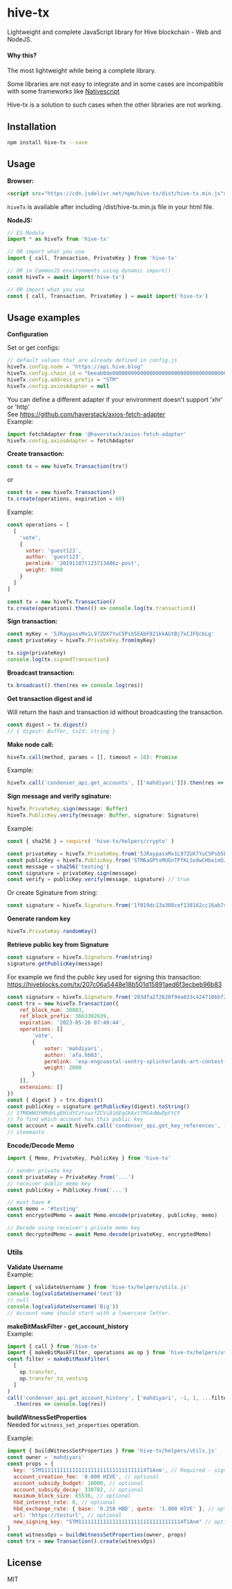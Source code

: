 # hive-tx

Lightweight and complete JavaScript library for Hive blockchain - Web and NodeJS.

#### Why this?

The most lightweight while being a complete library.

Some libraries are not easy to integrate and in some cases are incompatible with some frameworks like [Nativescript](https://www.nativescript.org/)

Hive-tx is a solution to such cases when the other libraries are not working.

## Installation

```bash
npm install hive-tx --save
```

## Usage

**Browser:**

```html
<script src="https://cdn.jsdelivr.net/npm/hive-tx/dist/hive-tx.min.js"></script>
```

`hiveTx` is available after including /dist/hive-tx.min.js file in your html file.

**NodeJS:**

```js
// ES Module
import * as hiveTx from 'hive-tx'

// OR import what you use
import { call, Transaction, PrivateKey } from 'hive-tx'

// OR in CommonJS environments using dynamic import()
const hiveTx = await import('hive-tx')

// OR import what you use
const { call, Transaction, PrivateKey } = await import('hive-tx')
```

## Usage examples

**Configuration**

Set or get configs:

```js
// default values that are already defined in config.js
hiveTx.config.node = "https://api.hive.blog"
hiveTx.config.chain_id = "beeab0de00000000000000000000000000000000000000000000000000000000"
hiveTx.config.address_prefix = "STM"
hiveTx.config.axiosAdapter = null
```
  
You can define a different adapter if your environment doesn't support 'xhr' or 'http'  
See https://github.com/haverstack/axios-fetch-adapter  
Example:  
```js
import fetchAdapter from '@haverstack/axios-fetch-adapter'
hiveTx.config.axiosAdapter = fetchAdapter
```

**Create transaction:**

```js
const tx = new hiveTx.Transaction(trx?)
```

or

```js
const tx = new hiveTx.Transaction()
tx.create(operations, expiration = 60)
```

Example:

```js
const operations = [
  [
    'vote',
    {
      voter: 'guest123',
      author: 'guest123',
      permlink: '20191107t125713486z-post',
      weight: 9900
    }
  ]
]

const tx = new hiveTx.Transaction()
tx.create(operations).then(() => console.log(tx.transaction))
```

**Sign transaction:**

```js
const myKey = '5JRaypasxMx1L97ZUX7YuC5Psb5EAbF821kkAGtBj7xCJFQcbLg'
const privateKey = hiveTx.PrivateKey.from(myKey)

tx.sign(privateKey)
console.log(tx.signedTransaction)
```

**Broadcast transaction:**

```js
tx.broadcast().then(res => console.log(res))
```

**Get transaction digest and id**  

Will return the hash and transaction id without broadcasting the transaction.
```js
const digest = tx.digest()
// { digest: Buffer, txId: string }
```

**Make node call:**

```js
hiveTx.call(method, params = [], timeout = 10): Promise
```

Example:

```js
hiveTx.call('condenser_api.get_accounts', [['mahdiyari']]).then(res => console.log(res))
```

**Sign message and verify sginature:**
```js
hiveTx.PrivateKey.sign(message: Buffer)
hiveTx.PublicKey.verify(message: Buffer, signature: Signature)
```

Example:
```js
const { sha256 } = require( 'hive-tx/helpers/crypto' )

const privateKey = hiveTx.PrivateKey.from('5JRaypasxMx1L97ZUX7YuC5Psb5EAbF821kkAGtBj7xCJFQcbLg')
const publicKey = hiveTx.PublicKey.from('STM6aGPtxMUGnTPfKLSxdwCHbximSJxzrRjeQmwRW9BRCdrFotKLs')
const message = sha256('testing')
const signature = privateKey.sign(message)
const verify = publicKey.verify(message, signature) // true
```
Or create Sginature from string:
```js
const signature = hiveTx.Signature.from('1f019dc13a308cef138162cc16ab7c3aa1891941fddec66d83ff29b01b649a86600802d301f13505abc8c9ccbbeb86852fc71134fe209a6e717c6fd7b4cd1505a2')
```

**Generate random key**
```js
hiveTx.PrivateKey.randomKey()
```

**Retrieve public key from Signature**  
```js
const signature = hiveTx.Signature.from(string)
signature.getPublicKey(message)
```

For example we find the public key used for signing this transaction:  
https://hiveblocks.com/tx/207c06a5448e18b501d15891aed6f3ecbeb96b83  

```js
const signature = hiveTx.Signature.from('203dfa2f2620f94a033c424710bbf22c518e1d9aec4170b342789acdc714bf0b483ff1e2ec1fcd5607e5df767ba09751792484a7ac1cf31c94cf55b1e81df6be30')
const trx = new hiveTx.Transaction({
    ref_block_num: 30883,
    ref_block_prefix: 3663302639,
    expiration: '2023-05-26 07:49:44',
    operations: [[
        'vote',
        {
            voter: 'mahdiyari',
            author: 'afa.hb03',
            permlink: 'esp-engcoastal-sentry-splinterlands-art-contest-week-242-by-afahb03',
            weight: 2000
        }
    ]],
    extensions: []
})
const { digest } = trx.digest()
const publicKey = signature.getPublicKey(digest).toString()
// STM8WWUYHMdHLgEHidYCztswzfZCViA16EqGkAxt7RG4dWwDpFtCF
// To find which account has this public key
const account = await hiveTx.call('condenser_api.get_key_references', [["STM8WWUYHMdHLgEHidYCztswzfZCViA16EqGkAxt7RG4dWwDpFtCF"]])
// steemauto
```

**Encode/Decode Memo**  
```js
import { Memo, PrivateKey, PublicKey } from 'hive-tx'

// sender private key
const privateKey = PrivateKey.from('...')
// receiver public memo key
const publicKey = PublicKey.from('...')

// must have #
const memo = '#testing'
const encryptedMemo = await Memo.encode(privateKey, publicKey, memo)

// Decode using receiver's private memo key
const decryptedMemo = await Memo.decode(privateKey, encryptedMemo)
```
  
### Utils

**Validate Username**  
Example:
```js
import { validateUsername } from 'hive-tx/helpers/utils.js'
console.log(validateUsername('test'))
// null
console.log(validateUsername('Big'))
// Account name should start with a lowercase letter.
```

**makeBitMaskFilter - get_account_history**  
Example:
```js
import { call } from 'hive-tx'
import { makeBitMaskFilter, operations as op } from 'hive-tx/helpers/utils.js'
const filter = makeBitMaskFilter(
  [
    op.transfer,
    op.transfer_to_vesting
  ]
)
call('condenser_api.get_account_history', ['mahdiyari', -1, 1, ...filter])
  .then(res => console.log(res))
```

**buildWitnessSetProperties**  
Needed for `witness_set_properties` operation.  
  
Example:
```js
import { buildWitnessSetProperties } from 'hive-tx/helpers/utils.js'
const owner = 'mahdiyari'
const props = {
  key: 'STM1111111111111111111111111111111114T1Anm', // Required - signing key
  account_creation_fee: '0.000 HIVE', // optional
  account_subsidy_budget: 10000, // optional
  account_subsidy_decay: 330782, // optional
  maximum_block_size: 65536, // optional
  hbd_interest_rate: 0, // optional
  hbd_exchange_rate: { base: '0.250 HBD', quote: '1.000 HIVE' }, // optional
  url: 'https://testurl', // optional
  new_signing_key: "STM1111111111111111111111111111111114T1Anm" // optional
}
const witnessOps = buildWitnessSetProperties(owner, props)
const trx = new Transaction().create(witnessOps)
```

## License

MIT
